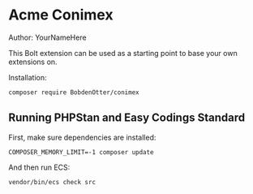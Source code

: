 # Acme Conimex

Author: YourNameHere

This Bolt extension can be used as a starting point to base your own extensions on.

Installation:

```bash
composer require BobdenOtter/conimex
```

<!---
Add to `services.yaml`

```yaml

    BobdenOtter\Conimex\:
        resource: '../vendor/bobdenotter/conimex/src/*'
        exclude: '../vendor/bobdenotter/conimex/src/{Entity,Exception,Kernel.php}'

```
-->


## Running PHPStan and Easy Codings Standard

First, make sure dependencies are installed:

```
COMPOSER_MEMORY_LIMIT=-1 composer update
```

And then run ECS:

```
vendor/bin/ecs check src
```
